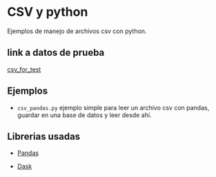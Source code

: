 # CSV y python

Ejemplos de manejo de archivos csv con python.

## link a datos de prueba

[csv_for_test](https://drive.google.com/open?id=1pPkXCTKv4C2Gweb8c3C_r3c86kGPBX9S)

## Ejemplos

- `csv_pandas.py` ejemplo simple para leer un archivo csv con pandas, guardar en una base de datos y leer desde ahí.

## Librerias usadas

- [Pandas](https://pandas.pydata.org/)

- [Dask](http://docs.dask.org/en/latest/) 